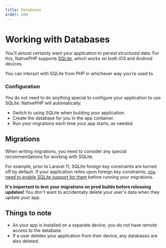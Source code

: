```yaml
---
title: Databases
order: 200
---
```


# Working with Databases

You'll almost certainly want your application to persist structured data. For this, NativePHP supports
[SQLite](https://sqlite.org/), which works on both iOS and Android devices.

You can interact with SQLite from PHP in whichever way you're used to.

### Configuration

You do not need to do anything special to configure your application to use SQLite. NativePHP will automatically:
- Switch to using SQLite when building your application.
- Create the database for you in the app container.
- Run your migrations each time your app starts, as needed.

## Migrations

When writing migrations, you need to consider any special recommendations for working with SQLite.

For example, prior to Laravel 11, SQLite foreign key constraints are turned off by default. If your application relies
upon foreign key constraints, [you need to enable SQLite support for them](https://laravel.com/docs/database#configuration) before running your migrations.

**It's important to test your migrations on prod builds before releasing updates!** You don't want to accidentally
delete your user's data when they update your app.

## Things to note

- As your app is installed on a separate device, you do not have remote access to the database.
- If a user deletes your application from their device, any databases are also deleted.

